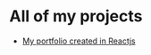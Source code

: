# All of my projects 
- [My portfolio created in Reactjs](https://vikson97.github.io/vikash.kumar/)
